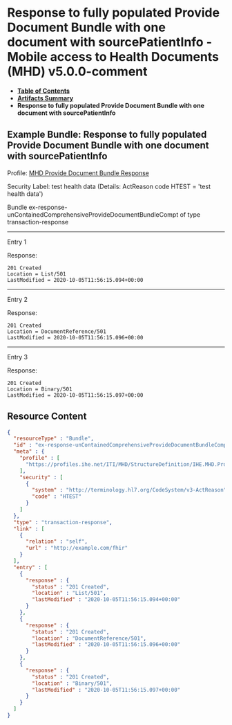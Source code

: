 # Response to fully populated Provide Document Bundle with one document with sourcePatientInfo - Mobile access to Health Documents (MHD) v5.0.0-comment

* [**Table of Contents**](toc.md)
* [**Artifacts Summary**](artifacts.md)
* **Response to fully populated Provide Document Bundle with one document with sourcePatientInfo**

## Example Bundle: Response to fully populated Provide Document Bundle with one document with sourcePatientInfo

Profile: [MHD Provide Document Bundle Response](StructureDefinition-IHE.MHD.ProvideDocumentBundleResponse.md)

Security Label: test health data (Details: ActReason code HTEST = 'test health data')

Bundle ex-response-unContainedComprehensiveProvideDocumentBundleCompt of type transaction-response

-------

Entry 1

Response:

```
201 Created
Location = List/501
LastModified = 2020-10-05T11:56:15.094+00:00

```

-------

Entry 2

Response:

```
201 Created
Location = DocumentReference/501
LastModified = 2020-10-05T11:56:15.096+00:00

```

-------

Entry 3

Response:

```
201 Created
Location = Binary/501
LastModified = 2020-10-05T11:56:15.097+00:00

```



## Resource Content

```json
{
  "resourceType" : "Bundle",
  "id" : "ex-response-unContainedComprehensiveProvideDocumentBundleCompt",
  "meta" : {
    "profile" : [
      "https://profiles.ihe.net/ITI/MHD/StructureDefinition/IHE.MHD.ProvideDocumentBundleResponse"
    ],
    "security" : [
      {
        "system" : "http://terminology.hl7.org/CodeSystem/v3-ActReason",
        "code" : "HTEST"
      }
    ]
  },
  "type" : "transaction-response",
  "link" : [
    {
      "relation" : "self",
      "url" : "http://example.com/fhir"
    }
  ],
  "entry" : [
    {
      "response" : {
        "status" : "201 Created",
        "location" : "List/501",
        "lastModified" : "2020-10-05T11:56:15.094+00:00"
      }
    },
    {
      "response" : {
        "status" : "201 Created",
        "location" : "DocumentReference/501",
        "lastModified" : "2020-10-05T11:56:15.096+00:00"
      }
    },
    {
      "response" : {
        "status" : "201 Created",
        "location" : "Binary/501",
        "lastModified" : "2020-10-05T11:56:15.097+00:00"
      }
    }
  ]
}

```
